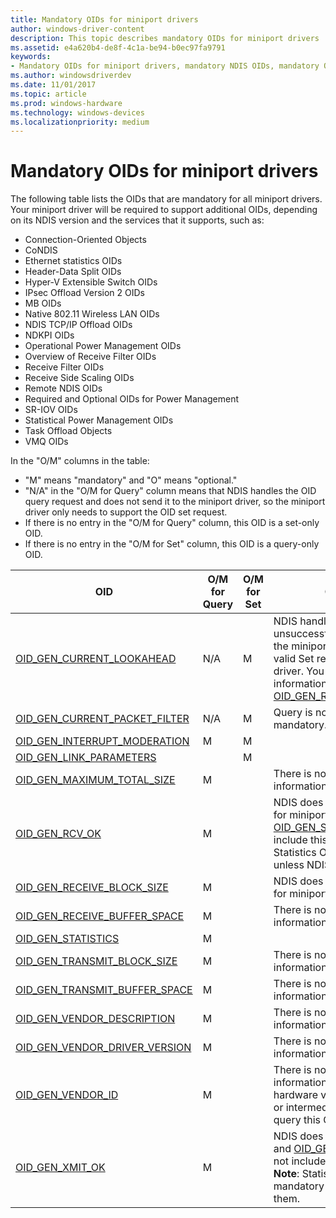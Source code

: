 ```yaml
---
title: Mandatory OIDs for miniport drivers
author: windows-driver-content
description: This topic describes mandatory OIDs for miniport drivers 
ms.assetid: e4a620b4-de8f-4c1a-be94-b0ec97fa9791
keywords:
- Mandatory OIDs for miniport drivers, mandatory NDIS OIDs, mandatory OIDs WDK, mandatory OIDs networking
ms.author: windowsdriverdev
ms.date: 11/01/2017
ms.topic: article
ms.prod: windows-hardware
ms.technology: windows-devices
ms.localizationpriority: medium
---
```


# Mandatory OIDs for miniport drivers

The following table lists the OIDs that are mandatory for all miniport drivers. Your miniport driver will be required to support additional OIDs, depending on its NDIS version and the services that it supports, such as:

- Connection-Oriented Objects 
- CoNDIS  
- Ethernet statistics OIDs 
- Header-Data Split OIDs 
- Hyper-V Extensible Switch OIDs 
- IPsec Offload Version 2 OIDs 
- MB OIDs 
- Native 802.11 Wireless LAN OIDs 
- NDIS TCP/IP Offload OIDs 
- NDKPI OIDs 
- Operational Power Management OIDs 
- Overview of Receive Filter OIDs 
- Receive Filter OIDs 
- Receive Side Scaling OIDs 
- Remote NDIS OIDs 
- Required and Optional OIDs for Power Management 
- SR-IOV OIDs 
- Statistical Power Management OIDs 
- Task Offload Objects 
- VMQ OIDs

In the "O/M" columns in the table: 

- "M" means "mandatory" and "O" means "optional."
- "N/A" in the "O/M for Query" column means that NDIS handles the OID query request and does not send it to the miniport driver, so the miniport driver only needs to support the OID set request. 
- If there is no entry in the "O/M for Query" column, this OID is a set-only OID.
- If there is no entry in the "O/M for Set" column, this OID is a query-only OID.

| OID | O/M for Query | O/M for Set | Comments |
| --- | --- | --- | --- |
| [OID_GEN_CURRENT_LOOKAHEAD](oid-gen-current-lookahead.md) | N/A | M | NDIS handles query and unsuccessful Set requests for the miniport driver. NDIS sends valid Set requests to the miniport driver. You can obtain the same information with [OID_GEN_RECEIVE_BLOCK_SIZE](oid-gen-receive-block-size.md). |
| [OID_GEN_CURRENT_PACKET_FILTER](oid-gen-current-packet-filter.md) | N/A | M | Query is not mandatory. Set is mandatory. |
| [OID_GEN_INTERRUPT_MODERATION](oid-gen-interrupt-moderation.md) | M | M |   |
| [OID_GEN_LINK_PARAMETERS](oid-gen-link-parameters.md) |   | M |   |
| [OID_GEN_MAXIMUM_TOTAL_SIZE](oid-gen-maximum-total-size.md) | M |   | There is no other way to get this information. |
| [OID_GEN_RCV_OK](oid-gen-rcv-ok.md) | M |   | NDIS does not handle this OID for miniport drivers and [OID_GEN_STATISTICS](oid-gen-statistics.md) does not include this information. **Note**: Statistics OIDs are mandatory unless NDIS handles them. |
| [OID_GEN_RECEIVE_BLOCK_SIZE](oid-gen-receive-block-size.md) | M |   | NDIS does not handle this OID for miniport drivers. |
| [OID_GEN_RECEIVE_BUFFER_SPACE](oid-gen-receive-buffer-space.md) | M |   | There is no other way to get this information. |
| [OID_GEN_STATISTICS](oid-gen-statistics.md) | M |   |   |
| [OID_GEN_TRANSMIT_BLOCK_SIZE](oid-gen-transmit-block-size.md) | M |   | There is no other way to get this information. |
| [OID_GEN_TRANSMIT_BUFFER_SPACE](oid-gen-transmit-buffer-space.md) | M |   | There is no other way to get this information. |
| [OID_GEN_VENDOR_DESCRIPTION](oid-gen-vendor-description.md) | M |   | There is no other way to get this information. |
| [OID_GEN_VENDOR_DRIVER_VERSION](oid-gen-vendor-driver-version.md) | M |   | There is no other way to get this information. |
| [OID_GEN_VENDOR_ID](oid-gen-vendor-id.md) | M |   | There is no other way to get this information. Independent hardware vendor's filter drivers or intermediate drivers might query this OID. |
| [OID_GEN_XMIT_OK](oid-gen-xmit-ok.md) | M |   | NDIS does not handle this OID and [OID_GEN_STATISTICS](oid-gen-statistics.md) does not include this information. **Note**: Statistics OIDs are mandatory unless NDIS handles them. |

